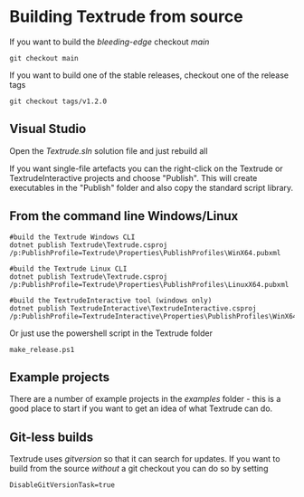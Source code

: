# Building Textrude from source

If you want to build the *bleeding-edge* checkout *main*

`git checkout main`

If you want to build one of the stable releases, checkout one of the release tags

`git checkout tags/v1.2.0`

## Visual Studio

Open the *Textrude.sln* solution file and just rebuild all

If you want single-file artefacts you can  the right-click on the Textrude or TextrudeInteractive projects and choose "Publish".  This will create executables in the "Publish" folder and also copy the standard script library.

## From the command line Windows/Linux

``` 
#build the Textrude Windows CLI 
dotnet publish Textrude\Textrude.csproj /p:PublishProfile=Textrude\Properties\PublishProfiles\WinX64.pubxml

#build the Textrude Linux CLI 
dotnet publish Textrude\Textrude.csproj /p:PublishProfile=Textrude\Properties\PublishProfiles\LinuxX64.pubxml

#build the TextrudeInteractive tool (windows only)
dotnet publish TextrudeInteractive\TextrudeInteractive.csproj /p:PublishProfile=TextrudeInteractive\Properties\PublishProfiles\WinX64.pubxml
```
Or just use the powershell script in the Textrude folder
```
make_release.ps1
```


## Example projects

There are a number of example projects in the *examples* folder - this is a good place to start if you want to get an idea of what Textrude can do. 

## Git-less builds

Textrude uses *gitversion* so that it can search for updates.  If you want to build from the source *without* a git checkout you can do so by setting 

`DisableGitVersionTask=true`

